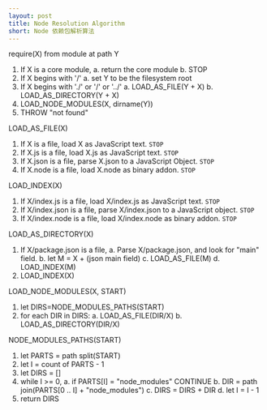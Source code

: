 ```yaml
---
layout: post
title: Node Resolution Algorithm
short: Node 依赖包解析算法
---
```


require(X) from module at path Y

1. If X is a core module,
   a. return the core module
   b. STOP
2. If X begins with '/'
   a. set Y to be the filesystem root
3. If X begins with './' or '/' or '../'
   a. LOAD_AS_FILE(Y + X)
   b. LOAD_AS_DIRECTORY(Y + X)
4. LOAD_NODE_MODULES(X, dirname(Y))
5. THROW "not found"

LOAD_AS_FILE(X)

1. If X is a file, load X as JavaScript text.  `STOP`
2. If X.js is a file, load X.js as JavaScript text.  `STOP`
3. If X.json is a file, parse X.json to a JavaScript Object.  `STOP`
4. If X.node is a file, load X.node as binary addon.  `STOP`

LOAD_INDEX(X)

1. If X/index.js is a file, load X/index.js as JavaScript text.  `STOP`
2. If X/index.json is a file, parse X/index.json to a JavaScript object. `STOP`
3. If X/index.node is a file, load X/index.node as binary addon.  `STOP`

LOAD_AS_DIRECTORY(X)

1. If X/package.json is a file,
   a. Parse X/package.json, and look for "main" field.
   b. let M = X + (json main field)
   c. LOAD_AS_FILE(M)
   d. LOAD_INDEX(M)
2. LOAD_INDEX(X)

LOAD_NODE_MODULES(X, START)

1. let DIRS=NODE_MODULES_PATHS(START)
2. for each DIR in DIRS:
   a. LOAD_AS_FILE(DIR/X)
   b. LOAD_AS_DIRECTORY(DIR/X)

NODE_MODULES_PATHS(START)

1. let PARTS = path split(START)
2. let I = count of PARTS - 1
3. let DIRS = []
4. while I >= 0,
   a. if PARTS[I] = "node_modules" CONTINUE
   b. DIR = path join(PARTS[0 .. I] + "node_modules")
   c. DIRS = DIRS + DIR
   d. let I = I - 1
5. return DIRS
